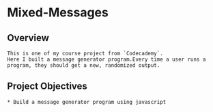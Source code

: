 # Mixed-Messages
## Overview

    This is one of my course project from `Codecademy`.
    Here I built a message generator program.Every time a user runs a program, they should get a new, randomized output.
## Project Objectives
    * Build a message generator program using javascript